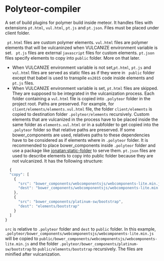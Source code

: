 # Polyteor-compiler

A set of build plugins for polymer build inside meteor. It handles files with extensions ```pt.html```, ```vul.html```, ```pt.js``` and ```pt.json```. Files must be placed under client folder.

``` pt.html``` files are custom polymer elements. ``` vul.html ``` files are polymer elements that will be vulcaninzed when VULCANIZE environment variable is set. ``` pt.js``` files are external ``` javascript ``` files for custom elements. ```pt.json ``` files specify elements to copy into ```public``` folder. More on that later.

* When VULCANIZE environment variable is not set,```pt.html```, ```pt.js``` and ```vul.html``` files are served as static files as if they were in ``` public``` folder except that babel is used to transpile ```es2015``` code inside elements and ```pt.js``` files. 
* When VULCANIZE environment variable is set, ```pt.html``` files are skipped. They are supposed to be integrated in the vulcanization process. Each folder containing a ```vul.html``` file is copied into ```.polyteor``` folder in the project root. Paths are preserved. For example, for ```client/elements/elements.vul.html``` file, the folder ```client/elements``` is copied to destination folder ```.polyteor/elements``` recursively. Custom elements that are vulcanized in the process have to be placed inside the same folder as ```elements.vul.html``` or in a subfolder to get copied into the ```.polyteor``` folder so that relative paths are preserved. If some bower_components are used, relatives paths to these dependencies have to be considered as if elements where in ```.polyteor``` folder. It is recommended to place bower_components inside ```.polyteor``` folder and use a package like [jonatan:static-folder](https://atmospherejs.com/jonatan/static-folder) to serve them. 
``` pt.json ``` files are used to describe elements to copy into public folder because they are not vulcanized. It has the following structure: 
```js
  {
  "copy": [
    {
      "src": "bower_components/webcomponentsjs/webcomponents-lite.min.js",
      "dest": "bower_components/webcomponentsjs/webcomponents-lite.min.js"
    },
    {
      "src": "bower_components/platinum-sw/bootstrap",
      "dest": "elements/bootstrap"
    }
  ]
}

```
```src``` is relative to ```.polyteor``` folder and ```dest``` to ```public``` folder. 
In this example, ```.polyteor/bower_components/webcomponentsjs/webcomponents-lite.min.js``` will be copied to ```public/bower_components/webcomponentsjs/webcomponents-lite.min.js``` and the folder ```.polyteor/bower_components/platinum-sw/bootstrap``` to ```public/elements/bootstrap``` recursively.
The files are minified after vulcanization.

